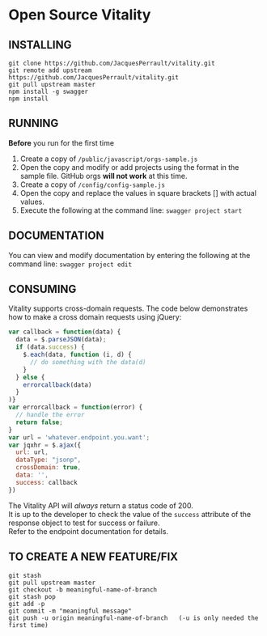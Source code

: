 # Open Source Vitality

## INSTALLING
```
git clone https://github.com/JacquesPerrault/vitality.git
git remote add upstream https://github.com/JacquesPerrault/vitality.git
git pull upstream master
npm install -g swagger
npm install
```

## RUNNING 
**Before** you run for the first time

1. Create a copy of `/public/javascript/orgs-sample.js`
2. Open the copy and modify or add projects using the format in the sample file.  GitHub orgs **will not work** at this time.
3. Create a copy of `/config/config-sample.js`
4. Open the copy and replace the values in square brackets [] with actual values.
5. Execute the following at the command line: `swagger project start`

## DOCUMENTATION
You can view and modify documentation by entering the following at the command line: `swagger project edit`

## CONSUMING
Vitality supports cross-domain requests.  The code below demonstrates how to make a cross domain requests using jQuery:

``` javascript
var callback = function(data) {  
  data = $.parseJSON(data);
  if (data.success) {
    $.each(data, function (i, d) {  
      // do something with the data(d)  
    }  
  } else {
    errorcallback(data)
  }
)}    
var errorcallback = function(error) {  
  // handle the error  
  return false;  
}   
var url = 'whatever.endpoint.you.want';  
var jqxhr = $.ajax({  
  url: url,  
  dataType: "jsonp",  
  crossDomain: true,  
  data: '',  
  success: callback
})
```

The Vitality API will *always* return a status code of 200.  
It is up to the developer to check the value of the `success` attribute of the response object to test for success or failure.  
Refer to the endpoint documentation for details.

## TO CREATE A NEW FEATURE/FIX
```
git stash
git pull upstream master
git checkout -b meaningful-name-of-branch
git stash pop
git add -p
git commit -m "meaningful message"
git push -u origin meaningful-name-of-branch   (-u is only needed the first time)
```
